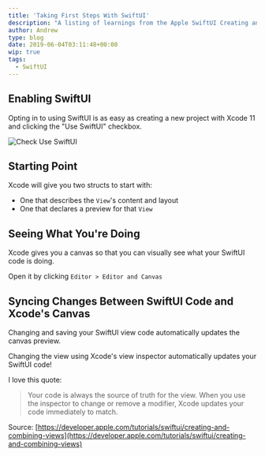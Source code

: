 ```yaml
---
title: 'Taking First Steps With SwiftUI'
description: "A listing of learnings from the Apple SwiftUI Creating and Combining Views tutorial"
author: Andrew
type: blog
date: 2019-06-04T03:11:48+00:00
wip: true
tags:
  - SwiftUI
---
```


## Enabling SwiftUI
Opting in to using SwiftUI is as easy as creating a new project with Xcode 11 and clicking the "Use SwiftUI" checkbox.

![Check Use SwiftUI](check-use-swiftui.png)

## Starting Point
Xcode will give you two structs to start with:

* One that describes the `View`'s content and layout
* One that declares a preview for that `View`

## Seeing What You're Doing
Xcode gives you a canvas so that you can visually see what your SwiftUI code is doing.

Open it by clicking `Editor > Editor and Canvas`

## Syncing Changes Between SwiftUI Code and Xcode's Canvas
Changing and saving your SwiftUI view code automatically updates the canvas preview.

Changing the view using Xcode's view inspector automatically updates your SwiftUI code!

I love this quote:

> Your code is always the source of truth for the view. When you use the inspector to change or remove a modifier, Xcode updates your code immediately to match.

Source: [https://developer.apple.com/tutorials/swiftui/creating-and-combining-views](https://developer.apple.com/tutorials/swiftui/creating-and-combining-views)